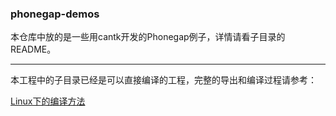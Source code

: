### phonegap-demos

本仓库中放的是一些用cantk开发的Phonegap例子，详情请看子目录的README。

--------------------------------------------

本工程中的子目录已经是可以直接编译的工程，完整的导出和编译过程请参考：

[Linux下的编译方法](https://github.com/drawapp8/cantk/wiki/%E5%A6%82%E4%BD%95%E5%9C%A8Linux%E4%B8%8B%E5%B0%86APP%E7%BC%96%E8%AF%91%E6%88%90APK)


